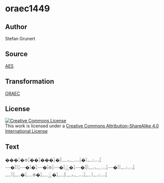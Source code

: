 # oraec1449

## Author

Stefan Grunert

## Source

[AES](https://github.com/simondschweitzer/aes)

## Transformation

[ORAEC](https://oraec.github.io/)

## License

<a rel="license" href="http://creativecommons.org/licenses/by-sa/4.0/"><img alt="Creative Commons License" style="border-width:0" src="https://i.creativecommons.org/l/by-sa/4.0/88x31.png" /></a><br />This work is licensed under a <a rel="license" href="http://creativecommons.org/licenses/by-sa/4.0/">Creative Commons Attribution-ShareAlike 4.0 International License</a>

## Text

���𓆼�⯑𓆼��𓆼���𓆼�𓋴𓊃𓆑𓐙𓆼�𓎛𓂝𓐙𓆼<br>
𓌕�𓄤𓎛𓆼𓌕�𓄤�𓆼𓌕�𓄤⯑𓆼𓌕�𓄤𓋲�𓆼𓌕�𓄤𓋴𓊃𓆑𓐙𓆼𓌕�𓄤𓎛𓂝𓐙𓆼<br>
𓉻𓎛𓆼𓉻�𓆼𓉻⯑�𓆼𓉻𓋲�𓆼𓉻𓋴𓊃𓆑𓐙𓆼𓉻𓎛𓂝𓐙𓆼<br>
